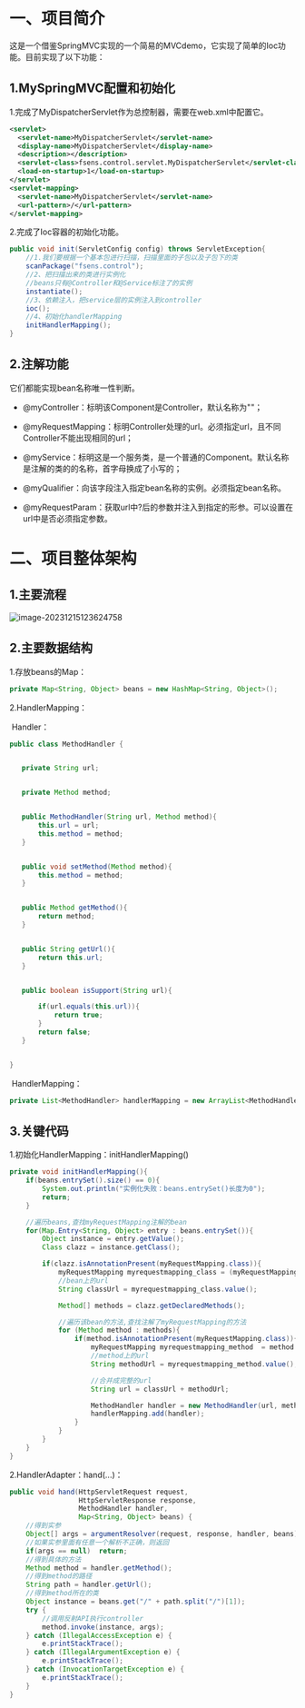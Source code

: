 # 一、项目简介

这是一个借鉴SpringMVC实现的一个简易的MVCdemo，它实现了简单的Ioc功能。目前实现了以下功能：

## 1.MySpringMVC配置和初始化

1.完成了MyDispatcherServlet作为总控制器，需要在web.xml中配置它。

```xml
<servlet>
  <servlet-name>MyDispatcherServlet</servlet-name>
  <display-name>MyDispatcherServlet</display-name>
  <description></description>
  <servlet-class>fsens.control.servlet.MyDispatcherServlet</servlet-class>
  <load-on-startup>1</load-on-startup>
</servlet>
<servlet-mapping>
  <servlet-name>MyDispatcherServlet</servlet-name>
  <url-pattern>/</url-pattern>
</servlet-mapping>
```

2.完成了Ioc容器的初始化功能。

```java
public void init(ServletConfig config) throws ServletException{
    //1.我们要根据一个基本包进行扫描，扫描里面的子包以及子包下的类
    scanPackage("fsens.control");
    //2、把扫描出来的类进行实例化
    //beans只有@Controller和@Service标注了的实例
    instantiate();
    //3、依赖注入，把service层的实例注入到controller
    ioc();
    //4、初始化handlerMapping
    initHandlerMapping();
}
```

## 2.注解功能

它们都能实现bean名称唯一性判断。

- @myController：标明该Component是Controller，默认名称为""；

- @myRequestMapping：标明Controller处理的url。必须指定url，且不同Controller不能出现相同的url；

- @myService：标明这是一个服务类，是一个普通的Component。默认名称是注解的类的的名称，首字母换成了小写的；

- @myQualifier：向该字段注入指定bean名称的实例。必须指定bean名称。

- @myRequestParam：获取url中?后的参数并注入到指定的形参。可以设置在url中是否必须指定参数。

# 二、项目整体架构

## 1.主要流程

![image-20231215123624758](https://github.com/fsens/MySpringMVC/assets/95872817/d7ae8c7e-420d-4169-8fa4-52dbee00f61f)


## 2.主要数据结构

1.存放beans的Map：

```java
private Map<String, Object> beans = new HashMap<String, Object>();
```

2.HandlerMapping：

​		Handler：

```Java
public class MethodHandler {


   private String url;


   private Method method;


   public MethodHandler(String url, Method method){
       this.url = url;
       this.method = method;
   }


   public void setMethod(Method method){
       this.method = method;
   }


   public Method getMethod(){
       return method;
   }


   public String getUrl(){
       return this.url;
   }


   public boolean isSupport(String url){

       if(url.equals(this.url)){
           return true;
       }
       return false;
   }


}
```

​		HandlerMapping：

```java
private List<MethodHandler> handlerMapping = new ArrayList<MethodHandler>();
```

## 3.关键代码

1.初始化HandlerMapping：initHandlerMapping()

```java
private void initHandlerMapping(){
    if(beans.entrySet().size() == 0){
        System.out.println("实例化失败：beans.entrySet()长度为0");
        return;
    }

    //遍历beans,查找myRequestMapping注解的bean
    for(Map.Entry<String, Object> entry : beans.entrySet()){
        Object instance = entry.getValue();
        Class clazz = instance.getClass();

        if(clazz.isAnnotationPresent(myRequestMapping.class)){
            myRequestMapping myrequestmapping_class = (myRequestMapping) clazz.getAnnotation(myRequestMapping.class);
            //bean上的url
            String classUrl = myrequestmapping_class.value();

            Method[] methods = clazz.getDeclaredMethods();

            //遍历该bean的方法,查找注解了myRequestMapping的方法
            for (Method method : methods){
                if(method.isAnnotationPresent(myRequestMapping.class)){
                    myRequestMapping myrequestmapping_method  = method.getAnnotation(myRequestMapping.class);
                    //method上的url
                    String methodUrl = myrequestmapping_method.value();

                    //合并成完整的url
                    String url = classUrl + methodUrl;

                    MethodHandler handler = new MethodHandler(url, method);
                    handlerMapping.add(handler);
                }
            }
        }
    }
}
```

2.HandlerAdapter：hand(...)：

```java
public void hand(HttpServletRequest request,
                 HttpServletResponse response,
                 MethodHandler handler,
                 Map<String, Object> beans) {
    //得到实参
    Object[] args = argumentResolver(request, response, handler, beans);
    //如果实参里面有任意一个解析不正确，则返回
    if(args == null)  return;
    //得到具体的方法
    Method method = handler.getMethod();
    //得到method的路径
    String path = handler.getUrl();
    //得到method所在的类
    Object instance = beans.get("/" + path.split("/")[1]);
    try {
        //调用反射API执行controller
        method.invoke(instance, args);
    } catch (IllegalAccessException e) {
        e.printStackTrace();
    } catch (IllegalArgumentException e) {
        e.printStackTrace();
    } catch (InvocationTargetException e) {
        e.printStackTrace();
    }
}
```
